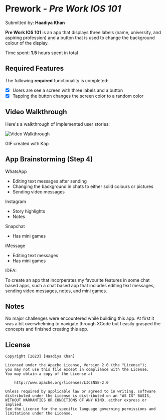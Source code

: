 # Prework - *Pre Work IOS 101*

Submitted by: **Haadiya Khan**

**Pre Work IOS 101** is an app that displays three labels (name, university, and aspiring profession) and a button that is used to change the background colour of the display.

Time spent: **1.5** hours spent in total

## Required Features

The following **required** functionality is completed:

- [x] Users are see a screen with three labels and a button
- [x] Tapping the button changes the screen color to a random color
 
## Video Walkthrough

Here's a walkthrough of implemented user stories:

<img src= 'https://imgur.com/a/qyNYHCS.gif' title='Video Walkthrough' width='' alt='Video Walkthrough' />



<!-- Replace this with whatever GIF tool you used! -->
GIF created with Kap  
<!-- Recommended tools:
[Kap](https://getkap.co/) for macOS
[ScreenToGif](https://www.screentogif.com/) for Windows
[peek](https://github.com/phw/peek) for Linux. -->

## App Brainstorming (Step 4)

WhatsApp
- Editing text messages after sending
- Changing the background in chats to either solid colours or pictures
- Sending video messages 


Instagram
- Story highlights
- Notes

Snapchat
- Has mini games

iMessage
- Editing text messages
- Has mini games

IDEA:

To create an app that incorperates my favourite features in some chat based apps, such a chat based app that includes editing text messages, sending video messages, notes, and mini games. 


## Notes

No major challenges were encountered while building this app. At first it was a bit overwhelming to navigate through XCode but I easily grasped the concepts and finished creating this app.

## License

    Copyright [2023] [Haadiya Khan]

    Licensed under the Apache License, Version 2.0 (the "License");
    you may not use this file except in compliance with the License.
    You may obtain a copy of the License at

        http://www.apache.org/licenses/LICENSE-2.0

    Unless required by applicable law or agreed to in writing, software
    distributed under the License is distributed on an "AS IS" BASIS,
    WITHOUT WARRANTIES OR CONDITIONS OF ANY KIND, either express or implied.
    See the License for the specific language governing permissions and
    limitations under the License.
